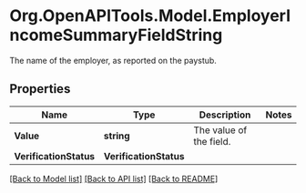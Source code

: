 # Org.OpenAPITools.Model.EmployerIncomeSummaryFieldString
The name of the employer, as reported on the paystub.

## Properties

Name | Type | Description | Notes
------------ | ------------- | ------------- | -------------
**Value** | **string** | The value of the field. | 
**VerificationStatus** | **VerificationStatus** |  | 

[[Back to Model list]](../README.md#documentation-for-models) [[Back to API list]](../README.md#documentation-for-api-endpoints) [[Back to README]](../README.md)

